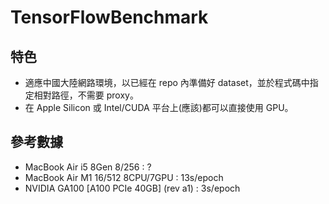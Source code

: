 # TensorFlowBenchmark

## 特色

- 適應中國大陸網路環境，以已經在 repo 內準備好 dataset，並於程式碼中指定相對路徑，不需要 proxy。
- 在 Apple Silicon 或 Intel/CUDA 平台上(應該)都可以直接使用 GPU。

## 參考數據

- MacBook Air i5 8Gen 8/256 : ?
- MacBook Air M1 16/512 8CPU/7GPU : 13s/epoch
- NVIDIA GA100 [A100 PCIe 40GB] (rev a1) : 3s/epoch